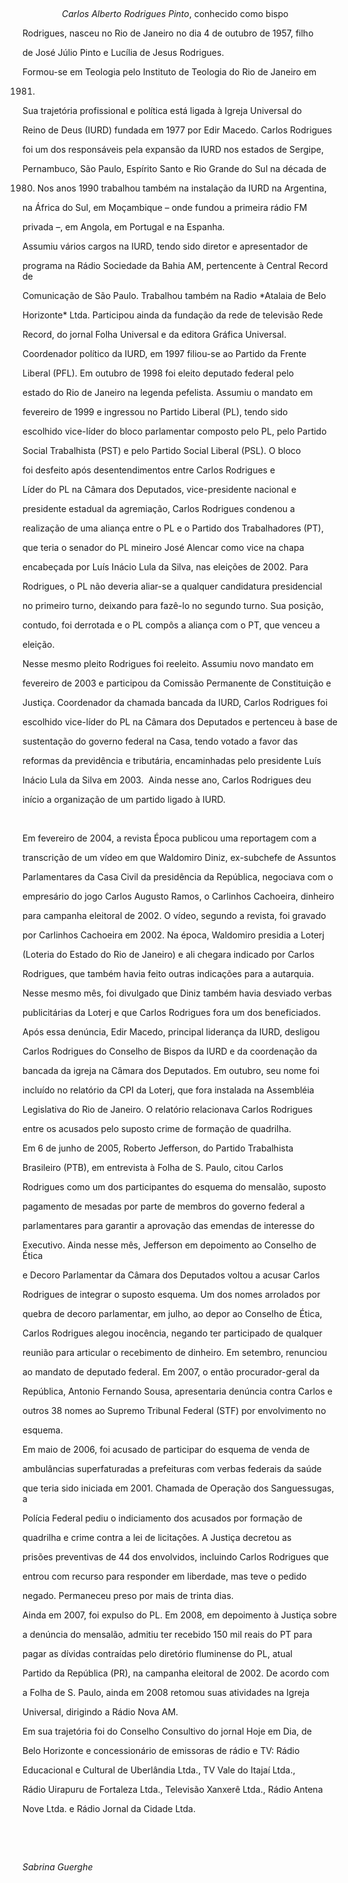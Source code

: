 

 



                *Carlos Alberto Rodrigues Pinto*, conhecido como bispo

Rodrigues, nasceu no Rio de Janeiro no dia 4 de outubro de 1957, filho

de José Júlio Pinto e Lucília de Jesus Rodrigues.



Formou-se em Teologia pelo Instituto de Teologia do Rio de Janeiro em

1981.



Sua trajetória profissional e política está ligada à Igreja Universal do

Reino de Deus (IURD) fundada em 1977 por Edir Macedo. Carlos Rodrigues

foi um dos responsáveis pela expansão da IURD nos estados de Sergipe,

Pernambuco, São Paulo, Espírito Santo e Rio Grande do Sul na década de

1980. Nos anos 1990 trabalhou também na instalação da IURD na Argentina,

na África do Sul, em Moçambique – onde fundou a primeira rádio FM

privada –, em Angola, em Portugal e na Espanha.



Assumiu vários cargos na IURD, tendo sido diretor e apresentador de

programa na Rádio Sociedade da Bahia AM, pertencente à Central Record de

Comunicação de São Paulo. Trabalhou também na Radio *Atalaia de Belo

Horizonte* Ltda. Participou ainda da fundação da rede de televisão Rede

Record, do jornal Folha Universal e da editora Gráfica Universal.



Coordenador político da IURD, em 1997 filiou-se ao Partido da Frente

Liberal (PFL). Em outubro de 1998 foi eleito deputado federal pelo

estado do Rio de Janeiro na legenda pefelista. Assumiu o mandato em

fevereiro de 1999 e ingressou no Partido Liberal (PL), tendo sido

escolhido vice-líder do bloco parlamentar composto pelo PL, pelo Partido

Social Trabalhista (PST) e pelo Partido Social Liberal (PSL). O bloco

foi desfeito após desentendimentos entre Carlos Rodrigues e



Líder do PL na Câmara dos Deputados, vice-presidente nacional e

presidente estadual da agremiação, Carlos Rodrigues condenou a

realização de uma aliança entre o PL e o Partido dos Trabalhadores (PT),

que teria o senador do PL mineiro José Alencar como vice na chapa

encabeçada por Luís Inácio Lula da Silva, nas eleições de 2002. Para

Rodrigues, o PL não deveria aliar-se a qualquer candidatura presidencial

no primeiro turno, deixando para fazê-lo no segundo turno. Sua posição,

contudo, foi derrotada e o PL compôs a aliança com o PT, que venceu a

eleição.



Nesse mesmo pleito Rodrigues foi reeleito. Assumiu novo mandato em

fevereiro de 2003 e participou da Comissão Permanente de Constituição e

Justiça. Coordenador da chamada bancada da IURD, Carlos Rodrigues foi

escolhido vice-líder do PL na Câmara dos Deputados e pertenceu à base de

sustentação do governo federal na Casa, tendo votado a favor das

reformas da previdência e tributária, encaminhadas pelo presidente Luís

Inácio Lula da Silva em 2003.  Ainda nesse ano, Carlos Rodrigues deu

início a organização de um partido ligado à IURD. 



 



Em fevereiro de 2004, a revista Época publicou uma reportagem com a

transcrição de um vídeo em que Waldomiro Diniz, ex-subchefe de Assuntos

Parlamentares da Casa Civil da presidência da República, negociava com o

empresário do jogo Carlos Augusto Ramos, o Carlinhos Cachoeira, dinheiro

para campanha eleitoral de 2002. O vídeo, segundo a revista, foi gravado

por Carlinhos Cachoeira em 2002. Na época, Waldomiro presidia a Loterj

(Loteria do Estado do Rio de Janeiro) e ali chegara indicado por Carlos

Rodrigues, que também havia feito outras indicações para a autarquia.

Nesse mesmo mês, foi divulgado que Diniz também havia desviado verbas

publicitárias da Loterj e que Carlos Rodrigues fora um dos beneficiados.

Após essa denúncia, Edir Macedo, principal liderança da IURD, desligou

Carlos Rodrigues do Conselho de Bispos da IURD e da coordenação da

bancada da igreja na Câmara dos Deputados. Em outubro, seu nome foi

incluído no relatório da CPI da Loterj, que fora instalada na Assembléia

Legislativa do Rio de Janeiro. O relatório relacionava Carlos Rodrigues

entre os acusados pelo suposto crime de formação de quadrilha.



Em 6 de junho de 2005, Roberto Jefferson, do Partido Trabalhista

Brasileiro (PTB), em entrevista à Folha de S. Paulo, citou Carlos

Rodrigues como um dos participantes do esquema do mensalão, suposto

pagamento de mesadas por parte de membros do governo federal a

parlamentares para garantir a aprovação das emendas de interesse do

Executivo. Ainda nesse mês, Jefferson em depoimento ao Conselho de Ética

e Decoro Parlamentar da Câmara dos Deputados voltou a acusar Carlos

Rodrigues de integrar o suposto esquema. Um dos nomes arrolados por

quebra de decoro parlamentar, em julho, ao depor ao Conselho de Ética,

Carlos Rodrigues alegou inocência, negando ter participado de qualquer

reunião para articular o recebimento de dinheiro. Em setembro, renunciou

ao mandato de deputado federal. Em 2007, o então procurador-geral da

República, Antonio Fernando Sousa, apresentaria denúncia contra Carlos e

outros 38 nomes ao Supremo Tribunal Federal (STF) por envolvimento no

esquema.



Em maio de 2006, foi acusado de participar do esquema de venda de

ambulâncias superfaturadas a prefeituras com verbas federais da saúde

que teria sido iniciada em 2001. Chamada de Operação dos Sanguessugas, a

Polícia Federal pediu o indiciamento dos acusados por formação de

quadrilha e crime contra a lei de licitações. A Justiça decretou as

prisões preventivas de 44 dos envolvidos, incluindo Carlos Rodrigues que

entrou com recurso para responder em liberdade, mas teve o pedido

negado. Permaneceu preso por mais de trinta dias.



Ainda em 2007, foi expulso do PL. Em 2008, em depoimento à Justiça sobre

a denúncia do mensalão, admitiu ter recebido 150 mil reais do PT para

pagar as dívidas contraídas pelo diretório fluminense do PL, atual

Partido da República (PR), na campanha eleitoral de 2002. De acordo com

a Folha de S. Paulo, ainda em 2008 retomou suas atividades na Igreja

Universal, dirigindo a Rádio Nova AM.



Em sua trajetória foi do Conselho Consultivo do jornal Hoje em Dia, de

Belo Horizonte e concessionário de emissoras de rádio e TV: Rádio

Educacional e Cultural de Uberlândia Ltda., TV Vale do Itajaí Ltda.,

Rádio Uirapuru de Fortaleza Ltda., Televisão Xanxerê Ltda., Rádio Antena

Nove Ltda. e Rádio Jornal da Cidade Ltda.



 



 



*Sabrina Guerghe*



 



 



